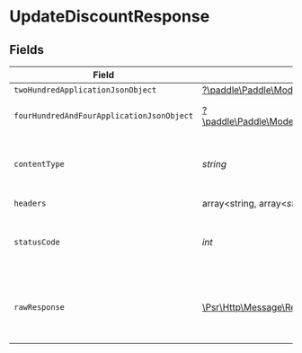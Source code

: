 # UpdateDiscountResponse


## Fields

| Field                                                                                                                                   | Type                                                                                                                                    | Required                                                                                                                                | Description                                                                                                                             |
| --------------------------------------------------------------------------------------------------------------------------------------- | --------------------------------------------------------------------------------------------------------------------------------------- | --------------------------------------------------------------------------------------------------------------------------------------- | --------------------------------------------------------------------------------------------------------------------------------------- |
| `twoHundredApplicationJsonObject`                                                                                                       | [?\paddle\Paddle\Models\Operations\UpdateDiscountResponseBody](../../Models/Operations/UpdateDiscountResponseBody.md)                   | :heavy_minus_sign:                                                                                                                      | OK                                                                                                                                      |
| `fourHundredAndFourApplicationJsonObject`                                                                                               | [?\paddle\Paddle\Models\Operations\UpdateDiscountDiscountsResponseBody](../../Models/Operations/UpdateDiscountDiscountsResponseBody.md) | :heavy_minus_sign:                                                                                                                      | General error response                                                                                                                  |
| `contentType`                                                                                                                           | *string*                                                                                                                                | :heavy_check_mark:                                                                                                                      | HTTP response content type for this operation                                                                                           |
| `headers`                                                                                                                               | array<string, array<*string*>>                                                                                                          | :heavy_check_mark:                                                                                                                      | N/A                                                                                                                                     |
| `statusCode`                                                                                                                            | *int*                                                                                                                                   | :heavy_check_mark:                                                                                                                      | HTTP response status code for this operation                                                                                            |
| `rawResponse`                                                                                                                           | [\Psr\Http\Message\ResponseInterface](https://www.php-fig.org/psr/psr-7/#33-psrhttpmessageresponseinterface)                            | :heavy_check_mark:                                                                                                                      | Raw HTTP response; suitable for custom response parsing                                                                                 |